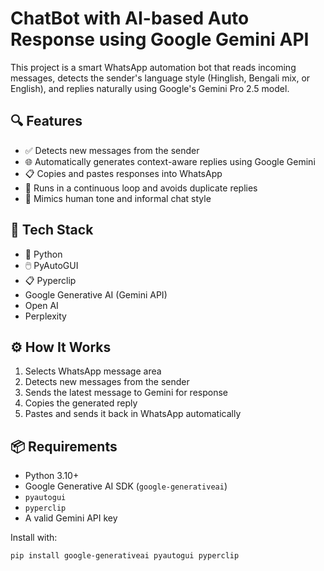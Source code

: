 # ChatBot with AI-based Auto Response using Google Gemini API

This project is a smart WhatsApp automation bot that reads incoming messages, detects the sender's language style (Hinglish, Bengali mix, or English), and replies naturally using Google's Gemini Pro 2.5 model.

## 🔍 Features

- ✅ Detects new messages from the sender
- 🌐 Automatically generates context-aware replies using Google Gemini
- 📋 Copies and pastes responses into WhatsApp
- 🔁 Runs in a continuous loop and avoids duplicate replies
- 💬 Mimics human tone and informal chat style

## 🧠 Tech Stack

- 🐍 Python
- 🖱️ PyAutoGUI
- 📋 Pyperclip
- Google Generative AI (Gemini API)
- Open AI
- Perplexity

## ⚙️ How It Works

1. Selects WhatsApp message area
2. Detects new messages from the sender
3. Sends the latest message to Gemini for response
4. Copies the generated reply
5. Pastes and sends it back in WhatsApp automatically

## 📦 Requirements

- Python 3.10+
- Google Generative AI SDK (`google-generativeai`)
- `pyautogui`
- `pyperclip`
- A valid Gemini API key

Install with:
```bash
pip install google-generativeai pyautogui pyperclip

